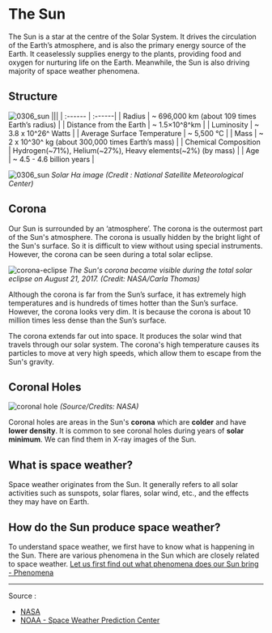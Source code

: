 # The Sun

The Sun is a star at the centre of the Solar System. It drives the circulation of the Earth’s atmosphere, and is also the primary energy source of the Earth. It ceaselessly supplies energy to the plants, providing food and oxygen for nurturing life on the Earth. Meanwhile, the Sun is also driving majority of space weather phenomena.

## Structure

![0306_sun](./static/0306_sun.png)
|||
| :------ | :------|
| Radius                        | ~ 696,000 km (about 109 times Earth’s radius)                |
| Distance from    the Earth | ~ 1.5×10^8^km                                             |
| Luminosity                | ~ 3.8 x 10^26^ Watts                              |
| Average Surface   Temperature | ~ 5,500 °C                                               |
| Mass                      | ~ 2 x 10^30^ kg (about 300,000 times Earth’s mass)         |
| Chemical Composition      | Hydrogen(~71%), Helium(~27%), Heavy elements(~2%) (by mass) |
| Age                       | ~ 4.5 - 4.6 billion years                                |

![0306_sun](./static/h-alpha-image)
*Solar Hα image (Credit : National Satellite Meteorological Center)*

## Corona

Our Sun is surrounded by an ‘atmosphere’. The corona is the outermost part of the Sun's atmosphere. The corona is usually hidden by the bright light of the Sun's surface.  So it is difficult to view without using special instruments. However, the corona can be seen during a total solar eclipse.

![corona-eclipse](./static/corona-eclipse.jpg)
*The Sun's corona became visible during the total solar eclipse on August 21, 2017. (Credit: NASA/Carla Thomas)*

Although the corona is far from the Sun’s surface, it has extremely high temperatures and is hundreds of times hotter than the Sun’s surface. However, the corona looks very dim. It is because the corona is about 10 million times less dense than the Sun’s surface. 

The corona extends far out into space. It produces the solar wind that travels through our solar system. The corona's high temperature causes its particles to move at very high speeds, which allow them to escape from the Sun's gravity.  

## Coronal Holes

![coronal hole](./static/0314_hole.jpg)
*(Source/Credits: NASA)*

Coronal holes are areas in the Sun's **corona** which are **colder** and have **lower density**. It is common to see coronal holes during years of **solar minimum**. We can find them in X-ray images of the Sun.

## What is space weather?

Space weather originates from the Sun. It generally refers to all solar activities such as sunspots, solar flares, solar wind, etc., and the effects they may have on Earth.

## How do the Sun produce space weather?

To understand space weather, we first have to know what is happening in the Sun.  There are various phenomena in the Sun which are closely related to space weather.  [Let us first find out what phenomena does our Sun bring - Phenomena](#/en/phenomena/)

---

Source :
- [NASA](https://www.nasa.gov/)
- [NOAA - Space Weather Prediction Center](https://www.swpc.noaa.gov/)
